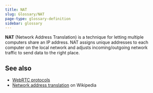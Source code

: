 ```yaml
---
title: NAT
slug: Glossary/NAT
page-type: glossary-definition
sidebar: glossary
---
```


**NAT** (Network Address Translation) is a technique for letting multiple computers share an IP address. NAT assigns unique addresses to each computer on the local network and adjusts incoming/outgoing network traffic to send data to the right place.

## See also

- [WebRTC protocols](/en-US/docs/Web/API/WebRTC_API/Protocols)
- [Network address translation](https://en.wikipedia.org/wiki/Network_address_translation) on Wikipedia
